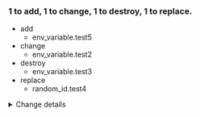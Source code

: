 ### 1 to add, 1 to change, 1 to destroy, 1 to replace.
- add
    - env_variable.test5
- change
    - env_variable.test2
- destroy
    - env_variable.test3
- replace
    - random_id.test4
<details><summary>Change details</summary>

````````diff
# env_variable.test2 will be updated in-place
@@ -1,5 +1,5 @@
 {
   "id": "test2",
-  "name": "test2",
+  "name": "test2_changed",
   "value": ""
 }
````````

````````diff
# env_variable.test3 will be destroyed
@@ -1,5 +1 @@
-{
-  "id": "test3",
-  "name": "test3",
-  "value": ""
-}
+null
````````

````````diff
# env_variable.test5 will be created
@@ -1 +1,3 @@
-null
+{
+  "name": "test5"
+}
````````

````````diff
# random_id.test4 will be replaced
@@ -1,10 +1,5 @@
 {
-  "b64_std": "m6S5W82/OFA=",
-  "b64_url": "m6S5W82_OFA",
-  "byte_length": 8,
-  "dec": "11215292776004401232",
-  "hex": "9ba4b95bcdbf3850",
-  "id": "m6S5W82_OFA",
+  "byte_length": 10,
   "keepers": null,
   "prefix": null
 }
````````

</details>
